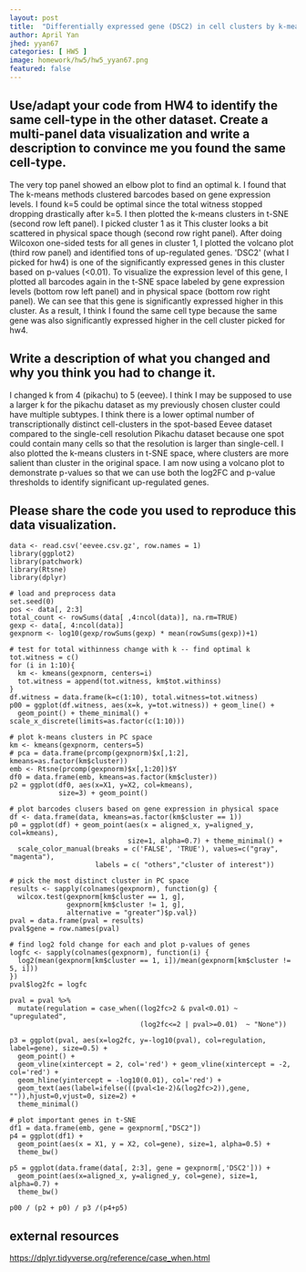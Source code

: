 ```yaml
---
layout: post
title:  "Differentially expressed gene (DSC2) in cell clusters by k-means"
author: April Yan
jhed: yyan67
categories: [ HW5 ]
image: homework/hw5/hw5_yyan67.png
featured: false
---
```


## Use/adapt your code from HW4 to identify the same cell-type in the other dataset. Create a multi-panel data visualization and write a description to convince me you found the same cell-type. 

The very top panel showed an elbow plot to find an optimal k. I found that The k-means methods clustered barcodes based on gene expression levels. I found k=5 could be optimal since the total witness stopped dropping drastically after k=5. I then plotted the k-means clusters in t-SNE (second row left panel). I picked cluster 1 as it This cluster looks a bit scattered in physical space though (second row right panel). After doing Wilcoxon one-sided tests for all genes in cluster 1, I plotted the volcano plot (third row panel) and identified tons of up-regulated genes. 'DSC2' (what I picked for hw4) is one of the significantly expressed genes in this cluster based on p-values (<0.01). To visualize the expression level of this gene, I plotted all barcodes again in the t-SNE space labeled by gene expression levels (bottom row left panel) and in physical space (bottom row right panel). We can see that this gene is significantly expressed higher in this cluster. As a result, I think I found the same cell type because the same gene was also significantly expressed higher in the cell cluster picked for hw4. 

## Write a description of what you changed and why you think you had to change it. 
I changed k from 4 (pikachu) to 5 (eevee). I think I may be supposed to use a larger k for the pikachu dataset as my previously chosen cluster could have multiple subtypes. I think there is a lower optimal number of transcriptionally distinct cell-clusters in the spot-based Eevee dataset compared to the single-cell resolution Pikachu dataset because one spot could contain many cells so that the resolution is larger than single-cell. I also plotted the k-means clusters in t-SNE space, where clusters are more salient than cluster in the original space. I am now using a volcano plot to demonstrate p-values so that we can use both the log2FC and p-value thresholds to identify significant up-regulated genes.   

## Please share the code you used to reproduce this data visualization.
```{r}
data <- read.csv('eevee.csv.gz', row.names = 1)
library(ggplot2)
library(patchwork)
library(Rtsne)
library(dplyr)

# load and preprocess data
set.seed(0)
pos <- data[, 2:3]
total_count <- rowSums(data[ ,4:ncol(data)], na.rm=TRUE)
gexp <- data[, 4:ncol(data)]
gexpnorm <- log10(gexp/rowSums(gexp) * mean(rowSums(gexp))+1)

# test for total withinness change with k -- find optimal k
tot.witness = c()
for (i in 1:10){
  km <- kmeans(gexpnorm, centers=i)
  tot.witness = append(tot.witness, km$tot.withinss)
}
df.witness = data.frame(k=c(1:10), total.witness=tot.witness)
p00 = ggplot(df.witness, aes(x=k, y=tot.witness)) + geom_line() + 
  geom_point() + theme_minimal() + scale_x_discrete(limits=as.factor(c(1:10)))

# plot k-means clusters in PC space
km <- kmeans(gexpnorm, centers=5)
# pca = data.frame(prcomp(gexpnorm)$x[,1:2], kmeans=as.factor(km$cluster))
emb <- Rtsne(prcomp(gexpnorm)$x[,1:20])$Y
df0 = data.frame(emb, kmeans=as.factor(km$cluster))
p2 = ggplot(df0, aes(x=X1, y=X2, col=kmeans), 
            size=3) + geom_point() 

# plot barcodes clusers based on gene expression in physical space
df <- data.frame(data, kmeans=as.factor(km$cluster == 1))
p0 = ggplot(df) + geom_point(aes(x = aligned_x, y=aligned_y, col=kmeans), 
                             size=1, alpha=0.7) + theme_minimal() +
  scale_color_manual(breaks = c('FALSE', 'TRUE'), values=c("gray", "magenta"),
                     labels = c( "others","cluster of interest"))

# pick the most distinct cluster in PC space 
results <- sapply(colnames(gexpnorm), function(g) {
  wilcox.test(gexpnorm[km$cluster == 1, g],
              gexpnorm[km$cluster != 1, g],
              alternative = "greater")$p.val})
pval = data.frame(pval = results)
pval$gene = row.names(pval)

# find log2 fold change for each and plot p-values of genes
logfc <- sapply(colnames(gexpnorm), function(i) {
  log2(mean(gexpnorm[km$cluster == 1, i])/mean(gexpnorm[km$cluster != 5, i]))
})
pval$log2fc = logfc

pval = pval %>% 
  mutate(regulation = case_when((log2fc>2 & pval<0.01) ~ "upregulated",
                                (log2fc<=2 | pval>=0.01)  ~ "None"))

p3 = ggplot(pval, aes(x=log2fc, y=-log10(pval), col=regulation, label=gene), size=0.5) + 
  geom_point() +
  geom_vline(xintercept = 2, col='red') + geom_vline(xintercept = -2, col='red') + 
  geom_hline(yintercept = -log10(0.01), col='red') + 
  geom_text(aes(label=ifelse(((pval<1e-2)&(log2fc>2)),gene, "")),hjust=0,vjust=0, size=2) +
  theme_minimal()

# plot important genes in t-SNE
df1 = data.frame(emb, gene = gexpnorm[,"DSC2"])
p4 = ggplot(df1) +
  geom_point(aes(x = X1, y = X2, col=gene), size=1, alpha=0.5) + 
  theme_bw()

p5 = ggplot(data.frame(data[, 2:3], gene = gexpnorm[,'DSC2'])) + 
  geom_point(aes(x=aligned_x, y=aligned_y, col=gene), size=1, alpha=0.7) + 
  theme_bw()

p00 / (p2 + p0) / p3 /(p4+p5)
``` 

## external resources
https://dplyr.tidyverse.org/reference/case_when.html 
